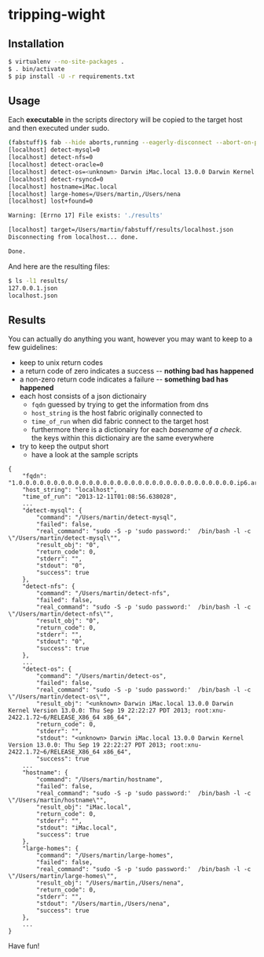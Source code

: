 tripping-wight
==============

Installation
------------

```bash
$ virtualenv --no-site-packages .
$ . bin/activate
$ pip install -U -r requirements.txt
```

Usage
-----

Each **executable** in the scripts directory will be copied to the target host and then executed under sudo.

```bash
(fabstuff)$ fab --hide aborts,running --eagerly-disconnect --abort-on-prompts -H localhost run-scripts -p 'f00b$r' 
[localhost] detect-mysql=0
[localhost] detect-nfs=0
[localhost] detect-oracle=0
[localhost] detect-os=<unknown> Darwin iMac.local 13.0.0 Darwin Kernel Version 13.0.0: Thu Sep 19 22:22:27 PDT 2013; root:xnu-2422.1.72~6/RELEASE_X86_64 x86_64
[localhost] detect-rsyncd=0
[localhost] hostname=iMac.local
[localhost] large-homes=/Users/martin,/Users/nena
[localhost] lost+found=0

Warning: [Errno 17] File exists: './results'

[localhost] target=/Users/martin/fabstuff/results/localhost.json
Disconnecting from localhost... done.

Done.
```

And here are the resulting files:

```bash
$ ls -l1 results/
127.0.0.1.json
localhost.json
```

Results
-------

You can actually do anything you want, however you may want to keep to a few guidelines:

* keep to unix return codes
 * a return code of zero indicates a success -- **nothing bad has happened**
 * a non-zero return code indicates a failure -- **something bad has happened**
* each host consists of a json dictionairy
  * `fqdn` guessed by trying to get the information from dns
  * `host_string` is the host fabric originally connected to
  * `time_of_run` when did fabric connect to the target host
  * furthermore there is a dictionairy for each *basename of a check*.  
    the keys within this dictionairy are the same everywhere
* try to keep the output short
  * have a look at the sample scripts

```
{
    "fqdn": "1.0.0.0.0.0.0.0.0.0.0.0.0.0.0.0.0.0.0.0.0.0.0.0.0.0.0.0.0.0.0.0.ip6.arpa",
    "host_string": "localhost",
    "time_of_run": "2013-12-11T01:08:56.638028",
    ...
    "detect-mysql": {
        "command": "/Users/martin/detect-mysql",
        "failed": false,
        "real_command": "sudo -S -p 'sudo password:'  /bin/bash -l -c \"/Users/martin/detect-mysql\"",
        "result_obj": "0",
        "return_code": 0,
        "stderr": "",
        "stdout": "0",
        "success": true
    },
    "detect-nfs": {
        "command": "/Users/martin/detect-nfs",
        "failed": false,
        "real_command": "sudo -S -p 'sudo password:'  /bin/bash -l -c \"/Users/martin/detect-nfs\"",
        "result_obj": "0",
        "return_code": 0,
        "stderr": "",
        "stdout": "0",
        "success": true
    },
    ...
    "detect-os": {
        "command": "/Users/martin/detect-os",
        "failed": false,
        "real_command": "sudo -S -p 'sudo password:'  /bin/bash -l -c \"/Users/martin/detect-os\"",
        "result_obj": "<unknown> Darwin iMac.local 13.0.0 Darwin Kernel Version 13.0.0: Thu Sep 19 22:22:27 PDT 2013; root:xnu-2422.1.72~6/RELEASE_X86_64 x86_64",
        "return_code": 0,
        "stderr": "",
        "stdout": "<unknown> Darwin iMac.local 13.0.0 Darwin Kernel Version 13.0.0: Thu Sep 19 22:22:27 PDT 2013; root:xnu-2422.1.72~6/RELEASE_X86_64 x86_64",
        "success": true
    ...
    "hostname": {
        "command": "/Users/martin/hostname",
        "failed": false,
        "real_command": "sudo -S -p 'sudo password:'  /bin/bash -l -c \"/Users/martin/hostname\"",
        "result_obj": "iMac.local",
        "return_code": 0,
        "stderr": "",
        "stdout": "iMac.local",
        "success": true
    },
    "large-homes": {
        "command": "/Users/martin/large-homes",
        "failed": false,
        "real_command": "sudo -S -p 'sudo password:'  /bin/bash -l -c \"/Users/martin/large-homes\"",
        "result_obj": "/Users/martin,/Users/nena",
        "return_code": 0,
        "stderr": "",
        "stdout": "/Users/martin,/Users/nena",
        "success": true
    },
    ...
}
```

Have fun!
